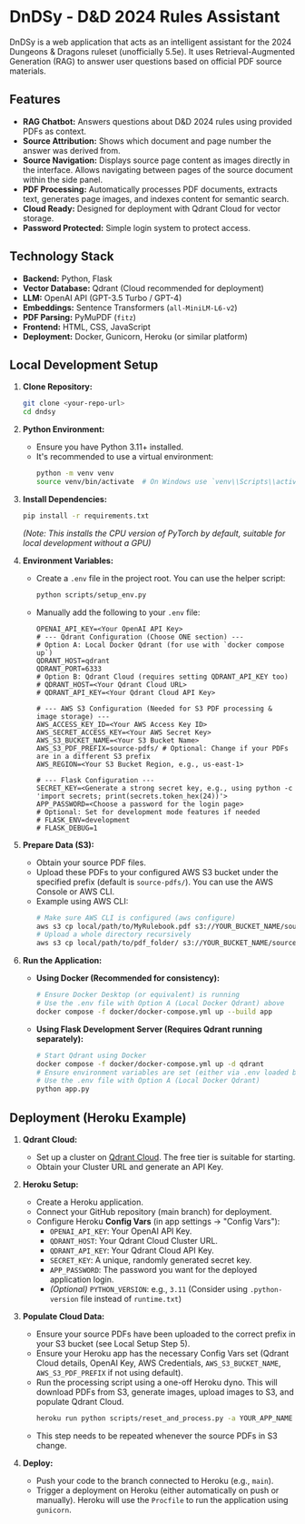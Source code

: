 # DnDSy - D&D 2024 Rules Assistant

DnDSy is a web application that acts as an intelligent assistant for the 2024 Dungeons & Dragons ruleset (unofficially 5.5e). It uses Retrieval-Augmented Generation (RAG) to answer user questions based on official PDF source materials.

## Features

*   **RAG Chatbot:** Answers questions about D&D 2024 rules using provided PDFs as context.
*   **Source Attribution:** Shows which document and page number the answer was derived from.
*   **Source Navigation:** Displays source page content as images directly in the interface. Allows navigating between pages of the source document within the side panel.
*   **PDF Processing:** Automatically processes PDF documents, extracts text, generates page images, and indexes content for semantic search.
*   **Cloud Ready:** Designed for deployment with Qdrant Cloud for vector storage.
*   **Password Protected:** Simple login system to protect access.

## Technology Stack

*   **Backend:** Python, Flask
*   **Vector Database:** Qdrant (Cloud recommended for deployment)
*   **LLM:** OpenAI API (GPT-3.5 Turbo / GPT-4)
*   **Embeddings:** Sentence Transformers (`all-MiniLM-L6-v2`)
*   **PDF Parsing:** PyMuPDF (`fitz`)
*   **Frontend:** HTML, CSS, JavaScript
*   **Deployment:** Docker, Gunicorn, Heroku (or similar platform)

## Local Development Setup

1.  **Clone Repository:**
    ```bash
    git clone <your-repo-url>
    cd dndsy
    ```

2.  **Python Environment:**
    *   Ensure you have Python 3.11+ installed.
    *   It's recommended to use a virtual environment:
        ```bash
        python -m venv venv
        source venv/bin/activate  # On Windows use `venv\\Scripts\\activate`
        ```

3.  **Install Dependencies:**
    ```bash
    pip install -r requirements.txt
    ```
    *(Note: This installs the CPU version of PyTorch by default, suitable for local development without a GPU)*

4.  **Environment Variables:**
    *   Create a `.env` file in the project root. You can use the helper script:
        ```bash
        python scripts/setup_env.py
        ```
    *   Manually add the following to your `.env` file:
        ```dotenv
        OPENAI_API_KEY=<Your OpenAI API Key>
        # --- Qdrant Configuration (Choose ONE section) ---
        # Option A: Local Docker Qdrant (for use with `docker compose up`)
        QDRANT_HOST=qdrant
        QDRANT_PORT=6333
        # Option B: Qdrant Cloud (requires setting QDRANT_API_KEY too)
        # QDRANT_HOST=<Your Qdrant Cloud URL>
        # QDRANT_API_KEY=<Your Qdrant Cloud API Key>

        # --- AWS S3 Configuration (Needed for S3 PDF processing & image storage) ---
        AWS_ACCESS_KEY_ID=<Your AWS Access Key ID>
        AWS_SECRET_ACCESS_KEY=<Your AWS Secret Key>
        AWS_S3_BUCKET_NAME=<Your S3 Bucket Name>
        AWS_S3_PDF_PREFIX=source-pdfs/ # Optional: Change if your PDFs are in a different S3 prefix
        AWS_REGION=<Your S3 Bucket Region, e.g., us-east-1>

        # --- Flask Configuration ---
        SECRET_KEY=<Generate a strong secret key, e.g., using python -c 'import secrets; print(secrets.token_hex(24))'>
        APP_PASSWORD=<Choose a password for the login page>
        # Optional: Set for development mode features if needed
        # FLASK_ENV=development
        # FLASK_DEBUG=1
        ```

5.  **Prepare Data (S3):**
    *   Obtain your source PDF files.
    *   Upload these PDFs to your configured AWS S3 bucket under the specified prefix (default is `source-pdfs/`). You can use the AWS Console or AWS CLI.
    *   Example using AWS CLI:
        ```bash
        # Make sure AWS CLI is configured (aws configure)
        aws s3 cp local/path/to/MyRulebook.pdf s3://YOUR_BUCKET_NAME/source-pdfs/MyRulebook.pdf
        # Upload a whole directory recursively
        aws s3 cp local/path/to/pdf_folder/ s3://YOUR_BUCKET_NAME/source-pdfs/ --recursive
        ```

6.  **Run the Application:**
    *   **Using Docker (Recommended for consistency):**
        ```bash
        # Ensure Docker Desktop (or equivalent) is running
        # Use the .env file with Option A (Local Docker Qdrant) above
        docker compose -f docker/docker-compose.yml up --build app
        ```
    *   **Using Flask Development Server (Requires Qdrant running separately):**
        ```bash
        # Start Qdrant using Docker
        docker compose -f docker/docker-compose.yml up -d qdrant
        # Ensure environment variables are set (either via .env loaded by the script, or exported)
        # Use the .env file with Option A (Local Docker Qdrant)
        python app.py
        ```

## Deployment (Heroku Example)

1.  **Qdrant Cloud:**
    *   Set up a cluster on [Qdrant Cloud](https://cloud.qdrant.io/). The free tier is suitable for starting.
    *   Obtain your Cluster URL and generate an API Key.

2.  **Heroku Setup:**
    *   Create a Heroku application.
    *   Connect your GitHub repository (main branch) for deployment.
    *   Configure Heroku **Config Vars** (in app settings -> "Config Vars"):
        *   `OPENAI_API_KEY`: Your OpenAI API Key.
        *   `QDRANT_HOST`: Your Qdrant Cloud Cluster URL.
        *   `QDRANT_API_KEY`: Your Qdrant Cloud API Key.
        *   `SECRET_KEY`: A unique, randomly generated secret key.
        *   `APP_PASSWORD`: The password you want for the deployed application login.
        *   *(Optional)* `PYTHON_VERSION`: e.g., `3.11` (Consider using `.python-version` file instead of `runtime.txt`)

3.  **Populate Cloud Data:**
    *   Ensure your source PDFs have been uploaded to the correct prefix in your S3 bucket (see Local Setup Step 5).
    *   Ensure your Heroku app has the necessary Config Vars set (Qdrant Cloud details, OpenAI Key, AWS Credentials, `AWS_S3_BUCKET_NAME`, `AWS_S3_PDF_PREFIX` if not using default).
    *   Run the processing script using a one-off Heroku dyno. This will download PDFs from S3, generate images, upload images to S3, and populate Qdrant Cloud.
        ```bash
        heroku run python scripts/reset_and_process.py -a YOUR_APP_NAME
        ```
    *   This step needs to be repeated whenever the source PDFs in S3 change.

4.  **Deploy:**
    *   Push your code to the branch connected to Heroku (e.g., `main`).
    *   Trigger a deployment on Heroku (either automatically on push or manually). Heroku will use the `Procfile` to run the application using `gunicorn`. 